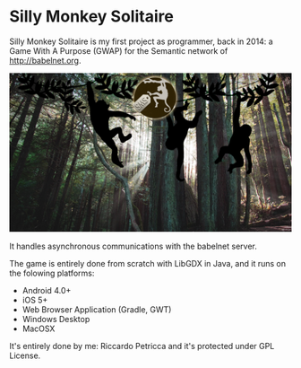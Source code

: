 # Silly Monkey Solitaire

Silly Monkey Solitaire is my first project as programmer, back in 2014:
a Game With A Purpose (GWAP) for the Semantic network of http://babelnet.org. 

![Login Screen](https://github.com/PetriccaRcc/SillyMonkeySolitaire/blob/master/desktop/bin/bg/bg1280.png?raw=true)

It handles asynchronous communications with the babelnet server.

The game is entirely done from scratch with LibGDX in Java, and it runs on the folowing platforms:

- Android 4.0+
- iOS 5+
- Web Browser Application (Gradle, GWT)
- Windows Desktop
- MacOSX

It's entirely done by me: Riccardo Petricca and it's protected under GPL License.
